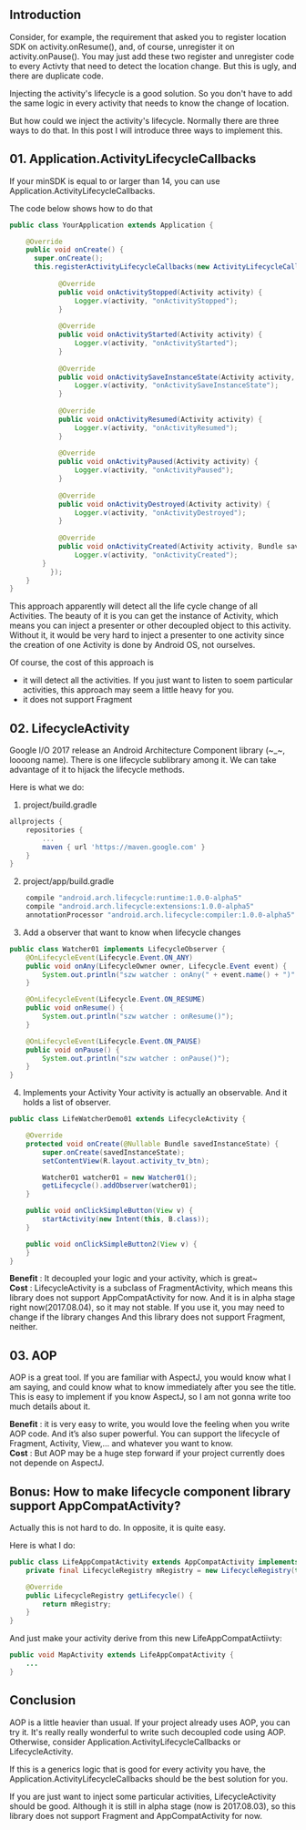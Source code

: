 ## Introduction
Consider, for example, the requirement that asked you to register location SDK on activity.onResume(), and, of course, unregister it on activity.onPause(). You may just add these two register and unregister code to every Activty that need to detect the location change. But this is ugly, and there are duplicate code.

Injecting the activity's lifecycle is a good solution. So you don't have to add the same logic in every activity that needs to know the change of location. 

But how could we inject the activity's lifecycle. Normally there are three ways to do that. In this post I will introduce three ways to implement this.

## 01. Application.ActivityLifecycleCallbacks
If your minSDK is equal to or larger than 14, you can use Application.ActivityLifecycleCallbacks.

The code below shows how to do that
```java
public class YourApplication extends Application {

    @Override
    public void onCreate() {  
      super.onCreate();  
      this.registerActivityLifecycleCallbacks(new ActivityLifecycleCallbacks() {  
       
            @Override  
            public void onActivityStopped(Activity activity) {  
                Logger.v(activity, "onActivityStopped");  
            }  
           
            @Override  
            public void onActivityStarted(Activity activity) {  
                Logger.v(activity, "onActivityStarted");  
            }  
           
            @Override  
            public void onActivitySaveInstanceState(Activity activity, Bundle outState) {  
                Logger.v(activity, "onActivitySaveInstanceState");  
            }  
           
            @Override  
            public void onActivityResumed(Activity activity) {  
                Logger.v(activity, "onActivityResumed");  
            }  
           
            @Override  
            public void onActivityPaused(Activity activity) {  
                Logger.v(activity, "onActivityPaused");  
            }  
           
            @Override  
            public void onActivityDestroyed(Activity activity) {  
                Logger.v(activity, "onActivityDestroyed");  
            }  
           
            @Override  
            public void onActivityCreated(Activity activity, Bundle savedInstanceState) {  
                Logger.v(activity, "onActivityCreated");  
        }  
          });  
    }
}
```

This approach apparently will detect all the life cycle change of all Activities.  The beauty of it is you can get the instance of Activity, which means you can inject a presenter or other decoupled object to this activity. Without it, it would be very hard to inject a presenter to one activity since the creation of one Activity is done by Android OS, not ourselves.

Of course, the cost of this approach is
* it will detect all the activities. If you just want to listen to soem particular activities, this approach may seem a little heavy for you.
* it does not support Fragment

## 02. LifecycleActivity
Google I/O 2017 release an Android Architecture Component library (~_~, loooong name). There is one lifecycle sublibrary among it. We can take advantage of it to hijack the lifecycle methods.

Here is what we do:
1. project/build.gradle
```groovy
allprojects {
    repositories {
        ...
        maven { url 'https://maven.google.com' }
    }
}
```

2. project/app/build.gradle
```groovy
    compile "android.arch.lifecycle:runtime:1.0.0-alpha5"
    compile "android.arch.lifecycle:extensions:1.0.0-alpha5"
    annotationProcessor "android.arch.lifecycle:compiler:1.0.0-alpha5"

```

3. Add a observer that want to know when lifecycle changes
```java
public class Watcher01 implements LifecycleObserver {
    @OnLifecycleEvent(Lifecycle.Event.ON_ANY)
    public void onAny(LifecycleOwner owner, Lifecycle.Event event) {
        System.out.println("szw watcher : onAny(" + event.name() + ")" + " ; owner = " + owner);
    }

    @OnLifecycleEvent(Lifecycle.Event.ON_RESUME)
    public void onResume() {
        System.out.println("szw watcher : onResume()");
    }

    @OnLifecycleEvent(Lifecycle.Event.ON_PAUSE)
    public void onPause() {
        System.out.println("szw watcher : onPause()");
    }
}
```

4. Implements your Activity
Your activity is actually an observable. And it holds a list of observer.
```java
public class LifeWatcherDemo01 extends LifecycleActivity {

    @Override
    protected void onCreate(@Nullable Bundle savedInstanceState) {
        super.onCreate(savedInstanceState);
        setContentView(R.layout.activity_tv_btn);

        Watcher01 watcher01 = new Watcher01();
        getLifecycle().addObserver(watcher01);
    }

    public void onClickSimpleButton(View v) {
        startActivity(new Intent(this, B.class));
    }

    public void onClickSimpleButton2(View v) {
    }
}
```

**Benefit** : It decoupled your logic and your activity, which is great~
<br/>
**Cost** : LifecycleActivity is a subclass of FragmentActivity, which means this library does not support AppCompatActivity for now. And it is in alpha stage right now(2017.08.04), so it may not stable. If you use it, you may need to change if the library changes
And this library does not support Fragment, neither.


## 03. AOP
AOP is a great tool. If you are familiar with AspectJ, you would know what I am saying, and could know what to know immediately after you see the title. This is easy to implement if you know AspectJ, so I am not gonna write too much details about it.

**Benefit** : it is very easy to write, you would love the feeling when you write AOP code. 
And it’s also super powerful. You can support the lifecycle of Fragment, Activity, View,… and whatever you want to know. 
<br/>
**Cost** :
But AOP may be a huge step forward if your project currently does not depende on AspectJ.  

## Bonus: How to make lifecycle component library support AppCompatActivity?
Actually this is not hard to do. In opposite, it is quite easy.

Here is what I do:
```java
public class LifeAppCompatActivity extends AppCompatActivity implements LifecycleRegistryOwner {
    private final LifecycleRegistry mRegistry = new LifecycleRegistry(this);

    @Override
    public LifecycleRegistry getLifecycle() {
        return mRegistry;
    }
}
```

And just make your activity derive from this new LifeAppCompatActiivty:
```java
public void MapActivity extends LifeAppCompatActivity {
    ...
}
```


## Conclusion
AOP is a little heavier than usual. If your project already uses AOP, you can try it. It's really really wonderful to write such decoupled code using AOP. Otherwise, consider Application.ActivityLifecycleCallbacks or LifecycleActivity.

If this is a generics logic that is good for every activity you have, the Application.ActivityLifecycleCallbacks should be the best solution for you.

If you are just want to inject some particular activities, LifecycleActivity should be good. Although it is still in alpha stage (now is 2017.08.03), so this library does not support Fragment and AppCompatActivity for now. 